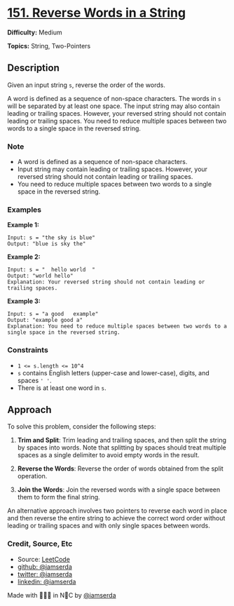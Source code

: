 # [151. Reverse Words in a String](https://leetcode.com/problems/reverse-words-in-a-string/description/)

**Difficulty:** Medium

**Topics:** String, Two-Pointers

## Description

Given an input string `s`, reverse the order of the words.

A word is defined as a sequence of non-space characters. The words in `s` will be separated by at least one space. The input string may also contain leading or trailing spaces. However, your reversed string should not contain leading or trailing spaces. You need to reduce multiple spaces between two words to a single space in the reversed string.

### Note

- A word is defined as a sequence of non-space characters.
- Input string may contain leading or trailing spaces. However, your reversed string should not contain leading or trailing spaces.
- You need to reduce multiple spaces between two words to a single space in the reversed string.

### Examples

**Example 1:**

```plaintext
Input: s = "the sky is blue"
Output: "blue is sky the"
```

**Example 2:**

```plaintext
Input: s = "  hello world  "
Output: "world hello"
Explanation: Your reversed string should not contain leading or trailing spaces.
```

**Example 3:**

```plaintext
Input: s = "a good   example"
Output: "example good a"
Explanation: You need to reduce multiple spaces between two words to a single space in the reversed string.
```

### Constraints

- `1 <= s.length <= 10^4`
- `s` contains English letters (upper-case and lower-case), digits, and spaces `' '`.
- There is at least one word in `s`.

## Approach

To solve this problem, consider the following steps:

1. **Trim and Split**: Trim leading and trailing spaces, and then split the string by spaces into words. Note that splitting by spaces should treat multiple spaces as a single delimiter to avoid empty words in the result.

2. **Reverse the Words**: Reverse the order of words obtained from the split operation.

3. **Join the Words**: Join the reversed words with a single space between them to form the final string.

An alternative approach involves two pointers to reverse each word in place and then reverse the entire string to achieve the correct word order without leading or trailing spaces and with only single spaces between words.

### Credit, Source, Etc

- Source: [LeetCode](https://leetcode.com/problems/reverse-words-in-a-string/description/)
- [github:  @iamserda](https://github.com/iamserda)
- [twitter: @iamserda](https://twitter.com/iamserda)
- [linkedin:    @iamserda](https://linkedin.com/in/iamserda)

Made with 🤍🫶🏿 in N🗽C by [@iamserda](https://www.twitter.com/iamserda)

